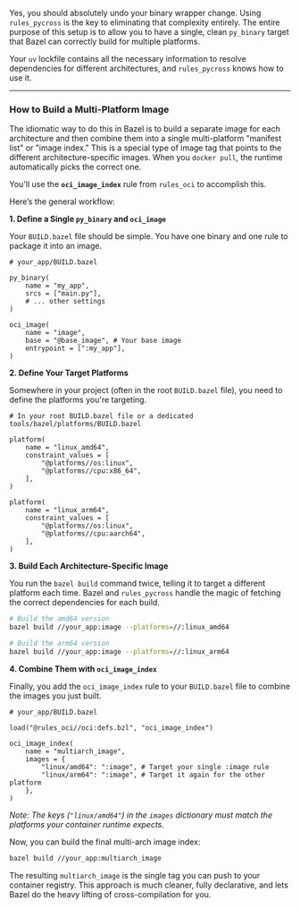 Yes, you should absolutely undo your binary wrapper change. Using `rules_pycross` is the key to eliminating that complexity entirely. The entire purpose of this setup is to allow you to have a single, clean `py_binary` target that Bazel can correctly build for multiple platforms.

Your `uv` lockfile contains all the necessary information to resolve dependencies for different architectures, and `rules_pycross` knows how to use it.

-----

### How to Build a Multi-Platform Image

The idiomatic way to do this in Bazel is to build a separate image for each architecture and then combine them into a single multi-platform "manifest list" or "image index." This is a special type of image tag that points to the different architecture-specific images. When you `docker pull`, the runtime automatically picks the correct one.

You'll use the **`oci_image_index`** rule from `rules_oci` to accomplish this.

Here’s the general workflow:

**1. Define a Single `py_binary` and `oci_image`**

Your `BUILD.bazel` file should be simple. You have one binary and one rule to package it into an image.

```bazel
# your_app/BUILD.bazel

py_binary(
    name = "my_app",
    srcs = ["main.py"],
    # ... other settings
)

oci_image(
    name = "image",
    base = "@base_image", # Your base image
    entrypoint = [":my_app"],
)
```

**2. Define Your Target Platforms**

Somewhere in your project (often in the root `BUILD.bazel` file), you need to define the platforms you're targeting.

```bazel
# In your root BUILD.bazel file or a dedicated tools/bazel/platforms/BUILD.bazel

platform(
    name = "linux_amd64",
    constraint_values = [
        "@platforms//os:linux",
        "@platforms//cpu:x86_64",
    ],
)

platform(
    name = "linux_arm64",
    constraint_values = [
        "@platforms//os:linux",
        "@platforms//cpu:aarch64",
    ],
)
```

**3. Build Each Architecture-Specific Image**

You run the `bazel build` command twice, telling it to target a different platform each time. Bazel and `rules_pycross` handle the magic of fetching the correct dependencies for each build.

```bash
# Build the amd64 version
bazel build //your_app:image --platforms=//:linux_amd64

# Build the arm64 version
bazel build //your_app:image --platforms=//:linux_arm64
```

**4. Combine Them with `oci_image_index`**

Finally, you add the `oci_image_index` rule to your `BUILD.bazel` file to combine the images you just built.

```bazel
# your_app/BUILD.bazel

load("@rules_oci//oci:defs.bzl", "oci_image_index")

oci_image_index(
    name = "multiarch_image",
    images = {
        "linux/amd64": ":image", # Target your single :image rule
        "linux/arm64": ":image", # Target it again for the other platform
    },
)
```

*Note: The keys (`"linux/amd64"`) in the `images` dictionary must match the platforms your container runtime expects.*

Now, you can build the final multi-arch image index:

```bash
bazel build //your_app:multiarch_image
```

The resulting `multiarch_image` is the single tag you can push to your container registry. This approach is much cleaner, fully declarative, and lets Bazel do the heavy lifting of cross-compilation for you.